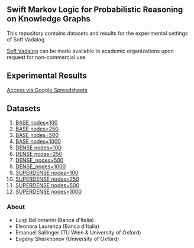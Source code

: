 ## Swift Markov Logic for Probabilistic Reasoning on Knowledge Graphs

This repository contains datasets and results for the experimental settings of Soft Vadalog.

[Soft Vadalog](https://www.researchgate.net/publication/342600935_Reasoning_under_Uncertainty_in_Knowledge_Graphs) can be made available to academic organizations upon request for non-commercial use.

## Experimental Results

[Access via Google Spreadsheets](https://docs.google.com/spreadsheets/d/1S7xl62_pePkwKfOvQ0g3u-ftftOO0Usez_fkgCzLR9c/edit?usp=sharing)


## Datasets

 1. [BASE nodes=100](https://github.com/luigibellomarini/TPLP/tree/main/datasets/BASE_n=100_p=0.2.csv)
 2. [BASE nodes=250](https://github.com/luigibellomarini/TPLP/tree/main/datasets/BASE_n=250_p=0.2.csv)
 3. [BASE nodes=500](https://github.com/luigibellomarini/TPLP/tree/main/datasets/BASE_n=500_p=0.2.csv)
 4. [BASE nodes=1000](https://github.com/luigibellomarini/TPLP/tree/main/datasets/BASE_n=1000_p=0.2.csv)
 5. [DENSE nodes=100](https://github.com/luigibellomarini/TPLP/tree/main/datasets/DENSE_n=100_p=0.5.csv)
 6. [DENSE nodes=250](https://github.com/luigibellomarini/TPLP/tree/main/datasets/DENSE_n=250_p=0.5.csv)
 7. [DENSE_nodes=500](https://github.com/luigibellomarini/TPLP/tree/main/datasets/DENSE_n=500_p=0.5.csv)
 8. [DENSE_nodes=1000](https://github.com/luigibellomarini/TPLP/tree/main/datasets/DENSE_n=1000_p=0.5.csv)
 9. [SUPERDENSE nodes=100](https://github.com/luigibellomarini/TPLP/tree/main/datasets/SUPERDENSE_n=100_p=0.7.csv)
 10. [SUPERDENSE nodes=250](https://github.com/luigibellomarini/TPLP/tree/main/datasets/SUPERDENSE_n=250_p=0.7.csv)
 11. [SUPERDENSE nodes=500](https://github.com/luigibellomarini/TPLP/tree/main/datasets/SUPERDENSE_n=500_p=0.7.csv)
 12. [SUPERDENSE nodes=1000](https://github.com/luigibellomarini/TPLP/tree/main/datasets/SUPERDENSE_n=1000_p=0.7.csv)

### About

- Luigi Bellomarini (Banca d'Italia)
- Eleonora Laurenza (Banca d'Italia)
- Emanuel Sallinger (TU Wien & University of Oxford)
- Evgeny Sherkhonov (University of Oxford)
